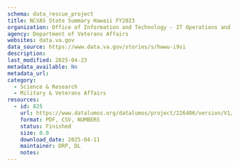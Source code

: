 ```yaml
---
schema: data_rescue_project 
title: NCVAS State Summary Hawaii FY2023
organization: Office of Information and Technology - IT Operations and Services (ITOPS)
agency: Department of Veterans Affairs
websites: data.va.gov
data_source: https://www.data.va.gov/stories/s/hwwu-i9si
description: 
last_modified: 2025-04-23
metadata_available: No
metadata_url: 
category:
  - Science & Research 
  - Military & Veterans Affairs 
resources:
  - id: 825
    url: https://www.datalumos.org/datalumos/project/226406/version/V1/view
    format: PDF, CSV, NUMBERS
    status: Finished
    size: 0.0
    download_date: 2025-04-11
    maintainer: DRP, DL
    notes: 
---
```

